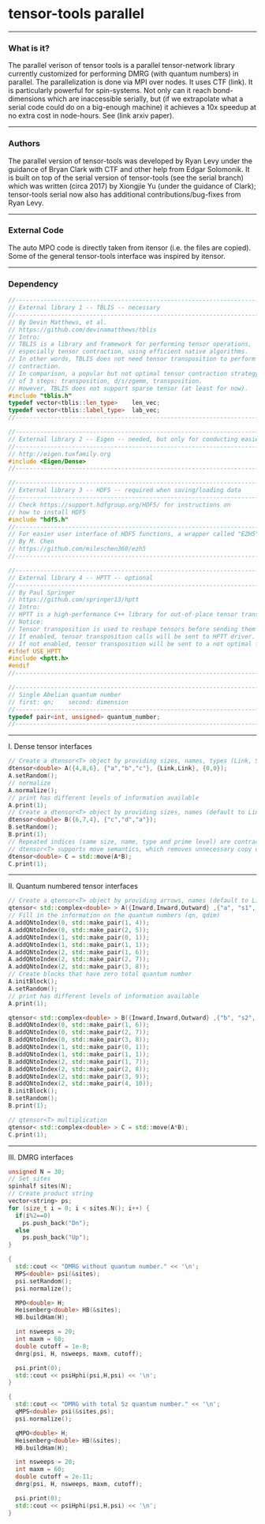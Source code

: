 # tensor-tools parallel

-----------------
### What is it?

The parallel verison of tensor tools is a parallel tensor-network library currently customized for performing DMRG (with quantum numbers) in parallel. The parallelization is done via MPI over nodes.  It uses CTF (link).   It is particularly powerful for spin-systems.  Not only can it reach bond-dimensions which are inaccessible serially, but (if we extrapolate what a serial code could do on a big-enough machine) it achieves a 10x speedup at no extra cost in node-hours.  See (link arxiv paper). 

-----------------

### Authors

The parallel version of tensor-tools was developed by Ryan Levy under the guidance of Bryan Clark with CTF and other help from Edgar Solomonik.  It is built on top of the serial version of tensor-tools (see the serial branch) which was written (circa 2017) by Xiongjie Yu (under the guidance of Clark);  tensor-tools serial now also has additional contributions/bug-fixes from Ryan Levy.

-----------------

### External Code
The auto MPO code is directly taken from itensor (i.e. the files are copied).  Some of the general tensor-tools interface was inspired by itensor.  


-----------------
### Dependency
```C++
//------------------------------------------------------------------------------
// External library 1 -- TBLIS -- necessary
//------------------------------------------------------------------------------
// By Devin Matthews, et al.
// https://github.com/devinamatthews/tblis
// Intro:
// TBLIS is a library and framework for performing tensor operations,
// especially tensor contraction, using efficient native algorithms.
// In other words, TBLIS does not need tensor transposition to perform tensor
// contraction.
// In comparison, a popular but not optimal tensor contraction strategy consists
// of 3 steps: transposition, d/s/zgemm, transposition.
// However, TBLIS does not support sparse tensor (at least for now).
#include "tblis.h"
typedef vector<tblis::len_type>    len_vec;
typedef vector<tblis::label_type>  lab_vec;
//------------------------------------------------------------------------------

//------------------------------------------------------------------------------
// External library 2 -- Eigen -- needed, but only for conducting easier tests
//------------------------------------------------------------------------------
// http://eigen.tuxfamily.org
#include <Eigen/Dense>
//------------------------------------------------------------------------------

//------------------------------------------------------------------------------
// External library 3 -- HDF5 -- required when saving/loading data
//------------------------------------------------------------------------------
// Check https://support.hdfgroup.org/HDF5/ for instructions on
// how to install HDF5
#include "hdf5.h"
//------------------------------------------------------------------------------
// For easier user interface of HDF5 functions, a wrapper called "EZH5" is used.
// By M. Chen
// https://github.com/mileschen360/ezh5
//------------------------------------------------------------------------------

//------------------------------------------------------------------------------
// External library 4 -- HPTT -- optional
//------------------------------------------------------------------------------
// By Paul Springer
// https://github.com/springer13/hptt
// Intro:
// HPTT is a high-performance C++ library for out-of-place tensor transpositions.
// Notice:
// Tensor transposition is used to reshape tensors before sending them to QR/SVD.
// If enabled, tensor transposition calls will be sent to HPTT driver.
// If not enabled, tensor transposition will be sent to a not optimal function.
#ifdef USE_HPTT
#include <hptt.h>
#endif
//------------------------------------------------------------------------------

//------------------------------------------------------------------------------
// Single Abelian quantum number
// first: qn;    second: dimension
//------------------------------------------------------------------------------
typedef pair<int, unsigned> quantum_number;
//------------------------------------------------------------------------------
```

-----------------
I. Dense tensor interfaces
```C++
// Create a dtensor<T> object by providing sizes, names, types (Link, Site), prime level (unsigned)
dtensor<double> A({4,8,6}, {"a","b","c"}, {Link,Link}, {0,0});
A.setRandom();
// normalize
A.normalize();
// print has different levels of information available
A.print(1);
// Create a dtensor<T> object by providing sizes, names (default to Link type and 0 prime level)
dtensor<double> B({6,7,4}, {"c","d","a"});
B.setRandom();
B.print(1);
// Repeated indices (same size, name, type and prime level) are contracted in multiplication
// dtensor<T> supports move semantics, which removes unnecessary copy operation
dtensor<double> C = std::move(A*B);
C.print(1);
```

-----------------
II. Quantum numbered tensor interfaces
```C++
// Create a qtensor<T> object by providing arrows, names (default to Link type and 0 prime level)
qtensor< std::complex<double> > A({Inward,Inward,Outward} ,{"a", "s1", "b"});
// Fill in the information on the quantum numbers (qn, qdim)
A.addQNtoIndex(0, std::make_pair(1, 4));
A.addQNtoIndex(0, std::make_pair(2, 5));
A.addQNtoIndex(1, std::make_pair(0, 1));
A.addQNtoIndex(1, std::make_pair(1, 1));
A.addQNtoIndex(2, std::make_pair(1, 6));
A.addQNtoIndex(2, std::make_pair(2, 7));
A.addQNtoIndex(2, std::make_pair(3, 8));
// Create blocks that have zero total quantum number
A.initBlock();
A.setRandom();
// print has different levels of information available
A.print(1);

qtensor< std::complex<double> > B({Inward,Inward,Outward} ,{"b", "s2", "c"});
B.addQNtoIndex(0, std::make_pair(1, 6));
B.addQNtoIndex(0, std::make_pair(2, 7));
B.addQNtoIndex(0, std::make_pair(3, 8));
B.addQNtoIndex(1, std::make_pair(0, 1));
B.addQNtoIndex(1, std::make_pair(1, 1));
B.addQNtoIndex(2, std::make_pair(1, 7));
B.addQNtoIndex(2, std::make_pair(2, 8));
B.addQNtoIndex(2, std::make_pair(3, 9));
B.addQNtoIndex(2, std::make_pair(4, 10));
B.initBlock();
B.setRandom();
B.print(1);

// qtensor<T> multiplication
qtensor< std::complex<double> > C = std::move(A*B);
C.print(1);
```

-----------------
III. DMRG interfaces
```C++
unsigned N = 30;
// Set sites
spinhalf sites(N);
// Create product string
vector<string> ps;
for (size_t i = 0; i < sites.N(); i++) {
  if(i%2==0)
    ps.push_back("Dn");
  else
    ps.push_back("Up");
}

{
  std::cout << "DMRG without quantum number." << '\n';
  MPS<double> psi(&sites);
  psi.setRandom();
  psi.normalize();

  MPO<double> H;
  Heisenberg<double> HB(&sites);
  HB.buildHam(H);

  int nsweeps = 20;
  int maxm = 60;
  double cutoff = 1e-8;
  dmrg(psi, H, nsweeps, maxm, cutoff);

  psi.print(0);
  std::cout << psiHphi(psi,H,psi) << '\n';
}

{
  std::cout << "DMRG with total Sz quantum number." << '\n';
  qMPS<double> psi(&sites,ps);
  psi.normalize();

  qMPO<double> H;
  Heisenberg<double> HB(&sites);
  HB.buildHam(H);

  int nsweeps = 20;
  int maxm = 60;
  double cutoff = 2e-11;
  dmrg(psi, H, nsweeps, maxm, cutoff);

  psi.print(0);
  std::cout << psiHphi(psi,H,psi) << '\n';
}
```
